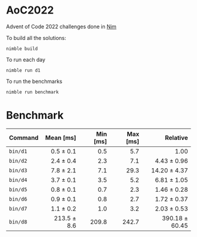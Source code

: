 # AoC2022

Advent of Code 2022 challenges done in [Nim](https://nim-lang.org/)

To build all the solutions:

```
nimble build
```

To run each day
```
nimble run d1
```


To run the benchmarks
```
nimble run benchmark
```

# Benchmark 
| Command | Mean [ms] | Min [ms] | Max [ms] | Relative |
|:---|---:|---:|---:|---:|
| `bin/d1` | 0.5 ± 0.1 | 0.5 | 5.7 | 1.00 |
| `bin/d2` | 2.4 ± 0.4 | 2.3 | 7.1 | 4.43 ± 0.96 |
| `bin/d3` | 7.8 ± 2.1 | 7.1 | 29.3 | 14.20 ± 4.37 |
| `bin/d4` | 3.7 ± 0.1 | 3.5 | 5.2 | 6.81 ± 1.05 |
| `bin/d5` | 0.8 ± 0.1 | 0.7 | 2.3 | 1.46 ± 0.28 |
| `bin/d6` | 0.9 ± 0.1 | 0.8 | 2.7 | 1.72 ± 0.37 |
| `bin/d7` | 1.1 ± 0.2 | 1.0 | 3.2 | 2.03 ± 0.53 |
| `bin/d8` | 213.5 ± 8.6 | 209.8 | 242.7 | 390.18 ± 60.45 |
